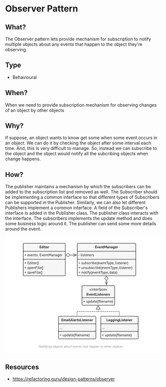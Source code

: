 # Observer Pattern
## What?
The Observer pattern lets provide mechanism for subscription to notify multiple objects about any events that happen to the object they're observing.

## Type
- Behavioural

## When?
When we need to provide subscription mechanism for observing changes of an object by other objects

## Why?
If suppose, an object wants to know get some when some event occurs in an object. We can do it by checking the object after some interval each time. And, this is very difficult to manage. So, instead we can subscribe to the object and the object would notify all the subcribing objects when change happens.

## How?
The publisher maintains a mechanism by which the subscribers can be added to the subscription list and removed as well. The Subscriber should be implementing a common interface so that different types of Subscribers can be supported in the Publisher. Similarly, we can also let different Publishers implement a common interface. A field of the Subscriber's interface is added in the Publisher class. The publisher class interacts with the interface. The subscribers implements the update method and does some business logic around it. The publisher can send some more details around the event.

![Observer Design Pattern Example](https://github.com/sanjeevpr/design-patterns/blob/main/Resouces/observer.png)

## Resources
- https://refactoring.guru/design-patterns/observer
